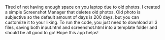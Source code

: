 Tired of not having enough space on you laptop due to old photos. I created a simple Screenshot Manager that deletes old photos. 
Old photo is subjective so the default amount of days is 200 days, but you can customize it to your liking. 
To run the code, you just need to download all 3 files, saving both input.html and screenshot.html into a template folder and should be all good to go!
Hope this app helps!

